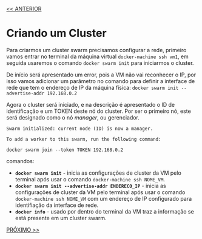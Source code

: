 [<< ANTERIOR](https://github.com/pvreboucas/docker-swarm-orquestrador/blob/aula-01/aulas/07-Usando-o-docker-swarm.md)

# Criando um Cluster

Para criarmos um cluster swarm precisamos configurar a rede, primeiro vamos entrar no terminal da máquina virtual ```docker-machine ssh vm1```, em seguida usaremos o comando ```docker swarm init``` para iniciarmos o cluster.

De início será apresentado um error, pois a VM não vai reconhecer o IP, por isso vamos adicionar um parâmetro no comando para definir a interface de rede que tem o endereço de IP da máquina física: ```docker swarm init --advertise-addr 192.168.0.2```

Agora o cluster será iniciado, e na descrição é apresentado o ID de identificação e um TOKEN deste nó do cluster. Por ser o primeiro nó, este será designado como o nó *manager*, ou gerenciador.

``` Swarm initialized: current node (ID) is now a manager. ```

``` 
To add a worker to this swarm, run the following command: 

docker swarm join --token TOKEN 192.168.0.2 
```

comandos:

* __```docker swarm init```__ - inicia as configurações de cluster da VM pelo terminal após usar o comando ```docker-machine ssh NOME_VM```.
* __```docker swarm init --advertise-addr ENDERECO_IP```__ - inicia as configurações de cluster da VM pelo terminal após usar o comando ```docker-machine ssh NOME_VM``` com um endereço de IP configurado para identifiação da interface de rede.
* __```docker info```__ - usado por dentro do terminal da VM traz a informação se está presente em um cluster swarm.


[PRÓXIMO >>](https://github.com/pvreboucas/docker-swarm-orquestrador/tree/aula-02/aulas)
